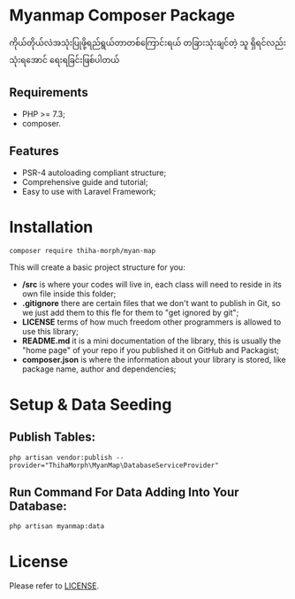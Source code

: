 Myanmap Composer Package
============

ကိုယ်တိုယ်လဲအသုံးပြုဖို့ရည်ရွယ်တာတစ်ကြောင်းရယ် တခြားသုံးချင်တဲ့ သူ ရှိရင်လည်း သုံးရအောင် ရေးရခြင်းဖြစ်ပါတယ်

Requirements
------------

* PHP >= 7.3;
* composer.

Features
--------

* PSR-4 autoloading compliant structure;
* Comprehensive guide and tutorial;
* Easy to use with Laravel Framework;

Installation
============

    composer require thiha-morph/myan-map
    
This will create a basic project structure for you:

* **/src** is where your codes will live in, each class will need to reside in its own file inside this folder;
* **.gitignore** there are certain files that we don't want to publish in Git, so we just add them to this fle for them to "get ignored by git";
* **LICENSE** terms of how much freedom other programmers is allowed to use this library;
* **README.md** it is a mini documentation of the library, this is usually the "home page" of your repo if you published it on GitHub and Packagist;
* **composer.json** is where the information about your library is stored, like package name, author and dependencies;

Setup & Data Seeding
============

Publish Tables:
--------

    php artisan vendor:publish --provider="ThihaMorph\MyanMap\DatabaseServiceProvider"
 
Run Command For Data Adding Into Your Database:
------------------

    php artisan myanmap:data

License
=======

Please refer to [LICENSE](https://github.com/thihaeungg/myan-map/blob/main/LICENSE).
